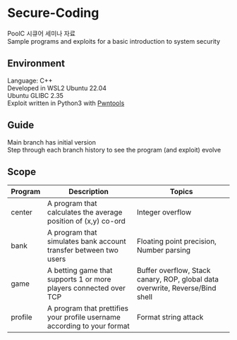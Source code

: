# Secure-Coding
PoolC 시큐어 세미나 자료  
Sample programs and exploits for a basic introduction to system security

## Environment
Language: C++  
Developed in WSL2 Ubuntu 22.04  
Ubuntu GLIBC 2.35  
Exploit written in Python3 with [Pwntools](https://github.com/Gallopsled/pwntools)

## Guide
Main branch has initial version  
Step through each branch history to see the program (and exploit) evolve

## Scope
| Program | Description | Topics |
| --- | --- | --- |
| center | A program that calculates the average position of (x,y) co-ord | Integer overflow |
| bank | A program that simulates bank account transfer between two users | Floating point precision, Number parsing |
| game | A betting game that supports 1 or more players connected over TCP | Buffer overflow, Stack canary, ROP, global data overwrite, Reverse/Bind shell |
| profile | A program that prettifies your profile username according to your format | Format string attack |
